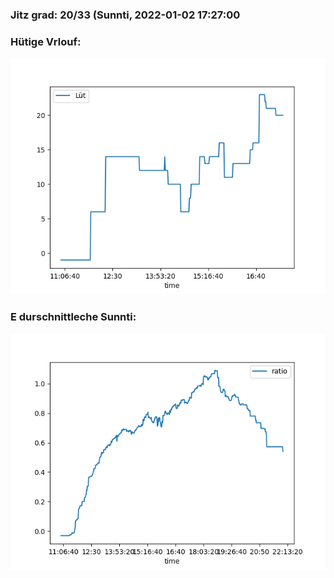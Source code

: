 ### Jitz grad: 20/33 (Sunnti, 2022-01-02 17:27:00

### Hütige Vrlouf:
![Graph](Today.png)

### E durschnittleche Sunnti:
![Graph](Sunnti.png)